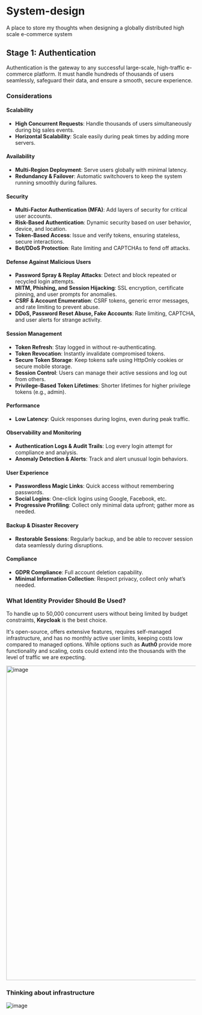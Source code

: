 # System-design
A place to store my thoughts when designing a globally distributed high scale e-commerce system

## Stage 1: Authentication

Authentication is the gateway to any successful large-scale, high-traffic e-commerce platform. It must handle hundreds of thousands of users seamlessly, safeguard their data, and ensure a smooth, secure experience.

### Considerations

#### Scalability
- **High Concurrent Requests**: Handle thousands of users simultaneously during big sales events.
- **Horizontal Scalability**: Scale easily during peak times by adding more servers.

#### Availability
- **Multi-Region Deployment**: Serve users globally with minimal latency.
- **Redundancy & Failover**: Automatic switchovers to keep the system running smoothly during failures.

#### Security
- **Multi-Factor Authentication (MFA)**: Add layers of security for critical user accounts.
- **Risk-Based Authentication**: Dynamic security based on user behavior, device, and location.
- **Token-Based Access**: Issue and verify tokens, ensuring stateless, secure interactions.
- **Bot/DDoS Protection**: Rate limiting and CAPTCHAs to fend off attacks.

#### Defense Against Malicious Users
- **Password Spray & Replay Attacks**: Detect and block repeated or recycled login attempts.
- **MITM, Phishing, and Session Hijacking**: SSL encryption, certificate pinning, and user prompts for anomalies.
- **CSRF & Account Enumeration**: CSRF tokens, generic error messages, and rate limiting to prevent abuse.
- **DDoS, Password Reset Abuse, Fake Accounts**: Rate limiting, CAPTCHA, and user alerts for strange activity.

#### Session Management
- **Token Refresh**: Stay logged in without re-authenticating.
- **Token Revocation**: Instantly invalidate compromised tokens.
- **Secure Token Storage**: Keep tokens safe using HttpOnly cookies or secure mobile storage.
- **Session Control**: Users can manage their active sessions and log out from others.
- **Privilege-Based Token Lifetimes**: Shorter lifetimes for higher privilege tokens (e.g., admin).

#### Performance
- **Low Latency**: Quick responses during logins, even during peak traffic.

#### Observability and Monitoring
- **Authentication Logs & Audit Trails**: Log every login attempt for compliance and analysis.
- **Anomaly Detection & Alerts**: Track and alert unusual login behaviors.

#### User Experience
- **Passwordless Magic Links**: Quick access without remembering passwords.
- **Social Logins**: One-click logins using Google, Facebook, etc.
- **Progressive Profiling**: Collect only minimal data upfront; gather more as needed.

#### Backup & Disaster Recovery
- **Restorable Sessions**: Regularly backup, and be able to recover session data seamlessly during disruptions.

#### Compliance
- **GDPR Compliance**: Full account deletion capability.
- **Minimal Information Collection**: Respect privacy, collect only what’s needed.

### What Identity Provider Should Be Used?

To handle up to 50,000 concurrent users without being limited by budget constraints, **Keycloak** is the best choice.

It's open-source, offers extensive features, requires self-managed infrastructure, and has no monthly active user limits, keeping costs low compared to managed options. While options such as **Auth0** provide more functionality and scaling, costs could extend into the thousands with the level of traffic we are expecting.

<img width="837" alt="image" src="https://github.com/user-attachments/assets/682a0699-30b4-4a8c-976a-6a5e99fa5518">

### Thinking about infrastructure
![image](https://github.com/user-attachments/assets/381498da-2055-4f90-8ae2-10b03580a786)

